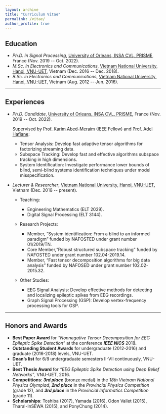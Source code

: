 ```yaml
---
layout: archive
title: "Curriculum Vitae"
permalink: /vitae/
author_profile: true
---
```


## Education

* *Ph.D. in Signal Processing*, [University of Orleans, INSA CVL, PRISME](https://www.univ-orleans.fr/fr/prisme), France (Nov. 2019 -- Oct. 2022).
* *M.Sc. in Electronics and Communications*, [Vietnam National University, Hanoi, VNU-UET](https://vnu.edu.vn/eng/), Vietnam (Dec. 2016 -- Dec. 2018). 
* *B.Sc. in Electronics and Communications*, [Vietnam National University, Hanoi, VNU-UET](https://vnu.edu.vn/eng/), Vietnam (Aug. 2012 -- Jun. 2016). 


---
## Experiences

* *Ph.D. Candidate*, [University of Orleans, INSA CVL, PRISME](https://www.univ-orleans.fr/fr/prisme), France (Nov. 2019 -- Oct. 2022).
 
    Supervised by [Prof. Karim Abed-Meraim](https://scholar.google.com.vn/citations?user=kiUTN4wAAAAJ&hl=en) (IEEE Fellow) and [Prof. Adel Hafiane](https://scholar.google.com.vn/citations?user=-N_BN4kAAAAJ&hl=en): 
    - Tensor Analysis: Develop fast adaptive tensor algorithms for factorizing streaming data.
    - Subspace Tracking: Develop fast and effective algorithms subspace tracking in high dimensions.
    - System Identification: Investigate performance lower bounds of blind, semi-blind systems identification techniques under model misspecification.

* *Lecturer & Researcher*, [Vietnam National University, Hanoi, VNU-UET](https://vnu.edu.vn/eng/), Vietnam (Dec. 2016 -- present). 
    - Teaching:
        - Engineering Mathematics (ELT 2029).
        - Digital Signal Processing (ELT 3144).

    - Research Projects: 
        - Member, “System identification: From a blind to an informed paradigm” funded by NAFOSTED under grant number 01/2019/TN. 
        - Core Member,“Robust structured subspace tracking” funded by NAFOSTED under grant number 102.04-2019.14. 
        - Member, “Fast tensor decomposition algorithms for big data analysis” funded by NAFOSED under grant number 102.02-2015.32. 

    - Other Studies: 
        - EEG Signal Analysis: Develop effective methods for detecting and localizing epileptic spikes from EEG recordings. 
        - Graph Signal Processing (GSP): Develop vertex-frequency processing tools for GSP. 


---
## Honors and Awards
* **Best Paper Award** for *“Nonnegative Tensor Decomposition for EEG Epileptic Spike Detection”* at the conference ***IEEE NICS*** 2018.
*  **Outstanding Student Awards** for undergraduate (2012-2016) and graduate (2016-2018) levels, VNU-UET.
* **Dean’s list** for 6/8 undergraduate semesters II-VII continuously, VNU-UET.
* **Best Thesis Award** for *“EEG Epileptic Spike Detection using Deep Belief Networks”*, VNU-UET, 2016.
* **Competitions**: ***3rd place*** (bronze medal) in the *18th Vietnam National Physics Olympiad*, ***2nd place*** in the *Provincial Physics Competition* (grade 12), and ***3rd place*** in the *Provincial Informatics Competition* (grade 11).
* **Scholarships**: Toshiba (2017), Yamada (2016), Odon Vallet (2015), Tharal-InSEWA (2015), and PonyChung (2014).

